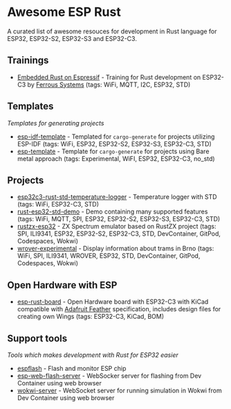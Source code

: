 # Awesome ESP Rust

A curated list of awesome resouces for development in Rust language for ESP32, ESP32-S2, ESP32-S3 and ESP32-C3.

## Trainings

* [Embedded Rust on Espressif](https://espressif-trainings.ferrous-systems.com/) - Training for Rust development on ESP32-C3 by [Ferrous Systems](https://ferrous-systems.com/training/) (tags: WiFi, MQTT, I2C, ESP32, STD)

## Templates

*Templates for generating projects*

* [esp-idf-template](https://github.com/esp-rs/esp-idf-template) - Templated for `cargo-generate` for projects utilizing ESP-IDF (tags: WiFi, ESP32, ESP32-S2, ESP32-S3, ESP32-C3, STD)
* [esp-template](https://github.com/esp-rs/esp-template) - Template for `cargo-generate` for projects using Bare metal approach (tags: Experimental, WiFI, ESP32, ESP32-C3, no_std)

## Projects

* [esp32c3-rust-std-temperature-logger](https://github.com/bjoernQ/esp32c3-rust-std-temperature-logger) - Temperature logger with STD (tags: WiFi, ESP32-C3, STD)
* [rust-esp32-std-demo](https://github.com/ivmarkov/rust-esp32-std-demo) - Demo containing many supported features (tags: WiFi, MQTT, SPI, ESP32, ESP32-S2, ESP32-S3, ESP32-C3, STD)
* [rustzx-esp32](https://github.com/georgik/rustzx-esp32) - ZX Spectrum emulator based on RustZX project (tags: SPI, ILI9341, ESP32, ESP32-S2, ESP32-C3, STD, DevContainer, GitPod, Codespaces, Wokwi)
* [wrover-experimental](https://github.com/JurajSadel/wrover-experimental) - Display information about trams in Brno (tags: WiFi, SPI, ILI9341, WROVER, ESP32, STD, DevContainer, GitPod, Codespaces, Wokwi)


## Open Hardware with ESP

* [esp-rust-board](https://github.com/esp-rs/esp-rust-board) - Open Hardware board with ESP32-C3 with KiCad compatible with [Adafruit Feather](https://learn.adafruit.com/adafruit-feather/feather-specification) specification, includes design files for creating own Wings (tags: ESP32-C3, KiCad, BOM)

## Support tools

*Tools which makes development with Rust for ESP32 easier*

* [espflash](https://github.com/esp-rs/espflash) - Flash and monitor ESP chip
* [esp-web-flash-server](https://github.com/bjoernQ/esp-web-flash-server) - WebSocker server for flashing from Dev Container using web browser
* [wokwi-server](https://github.com/MabezDev/wokwi-server) - WebSocket server for running simulation in Wokwi from Dev Container using web browser

